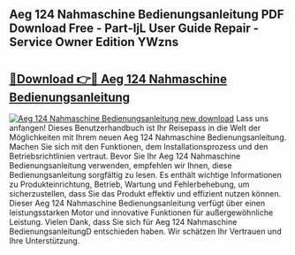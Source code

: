 ## Aeg 124 Nahmaschine Bedienungsanleitung PDF Download Free - Part-IjL User Guide Repair - Service Owner Edition YWzns

# <h2><a href="http://df4max.blite.top/?on=Aeg+124+Nahmaschine+Bedienungsanleitung">🔗Download 👉🔴 Aeg 124 Nahmaschine Bedienungsanleitung</a></h2>

[![Aeg 124 Nahmaschine Bedienungsanleitung new download](https://i.imgur.com/lujVjoI.png)](http://df4max.blite.top/?on=Aeg+124+Nahmaschine+Bedienungsanleitung)
Lass uns anfangen! Dieses Benutzerhandbuch ist Ihr Reisepass in die Welt der Möglichkeiten mit Ihrem neuen Aeg 124 Nahmaschine Bedienungsanleitung. Machen Sie sich mit den Funktionen, dem Installationsprozess und den Betriebsrichtlinien vertraut. Bevor Sie Ihr Aeg 124 Nahmaschine Bedienungsanleitung verwenden, empfehlen wir Ihnen, diese Bedienungsanleitung sorgfältig zu lesen. Es enthält wichtige Informationen zu Produkteinrichtung, Betrieb, Wartung und Fehlerbehebung, um sicherzustellen, dass Sie das Produkt effektiv und effizient nutzen können. Dieser Aeg 124 Nahmaschine Bedienungsanleitung verfügt über einen leistungsstarken Motor und innovative Funktionen für außergewöhnliche Leistung. Vielen Dank, dass Sie sich für Aeg 124 Nahmaschine BedienungsanleitungD entschieden haben. Wir schätzen Ihr Vertrauen und Ihre Unterstützung.
